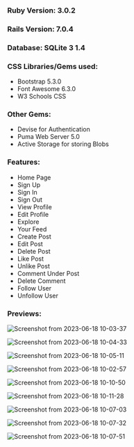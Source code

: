 ### Ruby Version: 3.0.2

### Rails Version: 7.0.4

### Database: SQLite 3 1.4

### CSS Libraries/Gems used:
- Bootstrap 5.3.0
- Font Awesome 6.3.0
- W3 Schools CSS

### Other Gems:
- Devise for Authentication
- Puma Web Server 5.0
- Active Storage for storing Blobs

### Features:
- Home Page
- Sign Up
- Sign In
- Sign Out
- View Profile
- Edit Profile
- Explore
- Your Feed
- Create Post
- Edit Post
- Delete Post
- Like Post
- Unlike Post
- Comment Under Post
- Delete Comment
- Follow User
- Unfollow User
  
### Previews:

![Screenshot from 2023-06-18 10-03-37](https://github.com/ziyadtalha/Fastgram/assets/105555466/ac98ce1f-c182-4872-9d1a-22ecc0fdcb69)

![Screenshot from 2023-06-18 10-04-33](https://github.com/ziyadtalha/Fastgram/assets/105555466/5ca58fcb-c980-4e97-9e25-e439b1799eff)

![Screenshot from 2023-06-18 10-05-11](https://github.com/ziyadtalha/Fastgram/assets/105555466/e3c1e170-c8ef-4238-8806-33aa8807a440)

![Screenshot from 2023-06-18 10-02-57](https://github.com/ziyadtalha/Fastgram/assets/105555466/7504c398-a834-426f-8f11-f1aa290c6638)

![Screenshot from 2023-06-18 10-10-50](https://github.com/ziyadtalha/Fastgram/assets/105555466/f1eb4819-63a2-4182-90dd-14f542b996b4)

![Screenshot from 2023-06-18 10-11-28](https://github.com/ziyadtalha/Fastgram/assets/105555466/22a82ac1-2a54-4db4-8cad-d2fc85040de6)


![Screenshot from 2023-06-18 10-07-03](https://github.com/ziyadtalha/Fastgram/assets/105555466/4da44108-fe1a-456d-934e-4a647399a1ce)

![Screenshot from 2023-06-18 10-07-32](https://github.com/ziyadtalha/Fastgram/assets/105555466/6aaa824d-9f4a-40d8-96f0-84ca2ab9f3b7)

![Screenshot from 2023-06-18 10-07-51](https://github.com/ziyadtalha/Fastgram/assets/105555466/9fcc5cc1-2b52-4bc2-ade7-f60bd8b67724)

